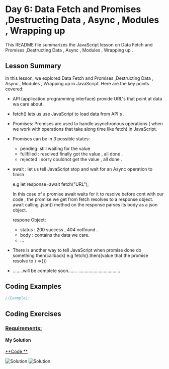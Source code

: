 
# Day 6: Data Fetch and Promises ,Destructing Data , Async , Modules , Wrapping up  

This README file summarizes the JavaScript lesson on Data Fetch and Promises ,Destructing Data , Async , Modules , Wrapping up   . 

## Lesson Summary

In this lesson, we explored Data Fetch and Promises ,Destructing Data , Async , Modules , Wrapping up in JavaScript. Here are the key points covered:
- API (application programming interface) provide URL's that point at data wa care about.
- fetch() lets us use JavaScript to load data from API's .
- Promises: Promises are used to handle asynchronous operations ( when we work with operations that take along time like fetch) in JavaScript.
- Promises can be in 3 possible states:
   - pending: still waiting for the value
   - fullfilled : resolved finally got the value , all done .
   - rejected : sorry couldnot get the value , all done .
- await : let us tell JavaScript stop and wait for an Async operation to finish
  
  e.g let response=await fetch("URL");
  
   In this case of a promise await waits for it to resolve before cont with our code , the promise we get from fetch resolves to a response object.
    await calling .json() method on the response parses its body as a json object. 

  respone Object:
    -  status :  200 success , 404 notfound .
    - body : contains the data we care.
    - ...
- There is another way to tell JavaScript when promise done do something then(callback)  e.g  fetch().then((value that the promise resolve to ) =>{})
- ........will be complete soon....... .................................
   
## Coding Examples

```javascript
//Example1:

```


## Coding Exercises

### [Requirements:](https://github.com/orjwan-alrajaby/gsg-QA-Nablus-training-2023/blob/main/learning-sprint-1/week1%20-%20javascript-from-first-steps-to-professional/day%206/task.md)

#### My Solution
[**Code **](https://github.com/IsraaMShtayeh/Mastering-JavaScript-in-20-Days/tree/main/Task6)

![Solution](https://github.com/IsraaMShtayeh/Mastering-JavaScript-in-20-Days/blob/main/Images/Task6_IMG1.PNG)
![Solution](https://github.com/IsraaMShtayeh/Mastering-JavaScript-in-20-Days/blob/main/Images/Task6_IMG2.PNG)

